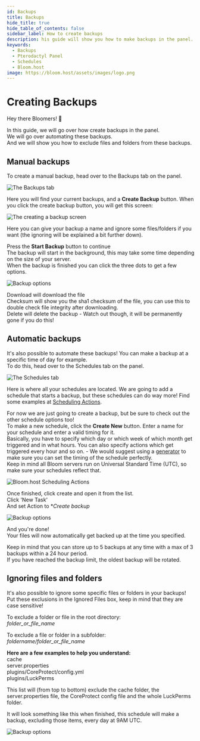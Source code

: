 ```yaml
---
id: Backups
title: Backups
hide_title: true
hide_table_of_contents: false
sidebar_label: How to create backups
description: his guide will show you how to make backups in the panel.
keywords:
  - Backups
  - Pterodactyl Panel
  - Schedules
  - Bloom.host
image: https://bloom.host/assets/images/logo.png
---
```


# Creating Backups
Hey there Bloomers! 👋

In this guide, we will go over how create backups in the panel.  
We will go over automating these backups.  
And we will show you how to exclude files and folders from these backups.  


## Manual backups
To create a manual backup, head over to the Backups tab on the panel.

![The Backups tab](../static/img/backups/backups1.png)

Here you will find your current backups, and a **Create Backup** button. When you click the create backup button, you will get this screen:

![The creating a backup screen](../static/img/backups/backups2.png)

Here you can give your backup a name and ignore some files/folders if you want (the ignoring will be explained a bit further down).

Press the **Start Backup** button to continue  
The backup will start in the background, this may take some time depending on the size of your server.   
When the backup is finished you can click the three dots to get a few options.

![Backup options](../static/img/backups/backups3.png)

Download will download the file  
Checksum will show you the sha1 checksum of the file, you can use this to double check file integrity after downloading.  
Delete will delete the backup - Watch out though, it will be permanently gone if you do this!


## Automatic backups
It's also possible to automate these backups! You can make a backup at a specific time of day for example.  
To do this, head over to the Schedules tab on the panel.

![The Schedules tab](../static/img/scheduling-actions/scheduling-actions1.png)

Here is where all your schedules are located. We are going to add a schedule that starts a backup, but these schedules can do way more! Find some examples at [Scheduling Actions](https://docs.bloom.host/scheduling-actions/). 

For now we are just going to create a backup, but be sure to check out the other schedule options too!  
To make a new schedule, click the **Create New** button. Enter a name for your schedule and enter a valid timing for it.  
Basically, you have to specify which day or which week of which month get triggered and in what hours. You can also specify actions which get triggered every hour and so on. - We would suggest using a [generator](https://crontab.guru/) to make sure you can set the timing of the schedule perfectly.  
Keep in mind all Bloom servers run on Universal Standard Time (UTC), so make sure your schedules reflect that.

![Bloom.host Scheduling Actions](../static/img/scheduling-actions/scheduling-actions2.png)

Once finished, click create and open it from the list.  
Click 'New Task'  
And set Action to **Create backup*
 
![Backup options](../static/img/backups/backups4.png)

And you're done!  
Your files will now automatically get backed up at the time you specified.

Keep in mind that you can store up to 5 backups at any time with a max of 3 backups within a 24 hour period.  
If you have reached the backup limit, the oldest backup will be rotated.


## Ignoring files and folders
It's also possible to ignore some specific files or folders in your backups!  
Put these exclusions in the Ignored Files box, keep in mind that they are case sensitive!

To exclude a folder or file in the root directory:  
*folder_or_file_name*

To exclude a file or folder in a subfolder:  
*foldername/folder_or_file_name*

**Here are a few examples to help you understand:**  
cache  
server.properties  
plugins/CoreProtect/config.yml  
plugins/LuckPerms  

This list will (from top to bottom) exclude the cache folder, the server.properties file, the CoreProtect config file and the whole LuckPerms folder.

It will look something like this when finished, this schedule will make a backup, excluding those items, every day at 9AM UTC.

![Backup options](../static/img/backups/backups5.png)

